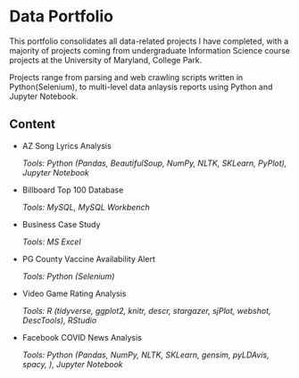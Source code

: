 # Data Portfolio

This portfolio consolidates all data-related projects I have completed, with a majority of projects coming from undergraduate Information Science course projects at the University of Maryland, College Park.

Projects range from parsing and web crawling scripts written in Python(Selenium), to multi-level data anlaysis reports using Python and Jupyter Notebook.

## Content

- AZ Song Lyrics Analysis


    _Tools: Python (Pandas, BeautifulSoup, NumPy, NLTK, SKLearn, PyPlot), Jupyter Notebook_


- Billboard Top 100 Database


    _Tools: MySQL, MySQL Workbench_


- Business Case Study


    _Tools: MS Excel_


- PG County Vaccine Availability Alert


    _Tools: Python (Selenium)_


- Video Game Rating Analysis


    _Tools: R (tidyverse, ggplot2, knitr, descr, stargazer, sjPlot, webshot, DescTools), RStudio_


- Facebook COVID News Analysis


    _Tools: Python (Pandas, NumPy, NLTK, SKLearn, gensim, pyLDAvis, spacy, ), Jupyter Notebook_

